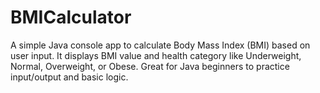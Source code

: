 # BMICalculator
A simple Java console app to calculate Body Mass Index (BMI) based on user input. It displays BMI value and health category like Underweight, Normal, Overweight, or Obese. Great for Java beginners to practice input/output and basic logic.
